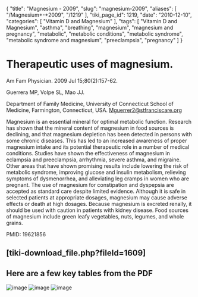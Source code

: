 {
    "title": "Magnesium - 2009",
    "slug": "magnesium-2009",
    "aliases": [
        "/Magnesium+-+2009",
        "/1219"
    ],
    "tiki_page_id": 1219,
    "date": "2010-12-10",
    "categories": [
        "Vitamin D and Magnesium"
    ],
    "tags": [
        "Vitamin D and Magnesium",
        "asthma",
        "breathing",
        "magnesium",
        "magnesium and pregnancy",
        "metabolic",
        "metabolic conditions",
        "metabolic syndrome",
        "metabolic syndrome and magnesium",
        "preeclampsia",
        "pregnancy"
    ]
}


# Therapeutic uses of magnesium.

Am Fam Physician. 2009 Jul 15;80(2):157-62.

Guerrera MP, Volpe SL, Mao JJ.

Department of Family Medicine, University of Connecticut School of Medicine, Farmington, Connecticut, USA. Mguerrer2@stfranciscare.org

Magnesium is an essential mineral for optimal metabolic function. Research has shown that the mineral content of magnesium in food sources is declining, and that magnesium depletion has been detected in persons with some chronic diseases. This has led to an increased awareness of proper magnesium intake and its potential therapeutic role in a number of medical conditions. Studies have shown the effectiveness of magnesium in eclampsia and preeclampsia, arrhythmia, severe asthma, and migraine. Other areas that have shown promising results include lowering the risk of metabolic syndrome, improving glucose and insulin metabolism, relieving symptoms of dysmenorrhea, and alleviating leg cramps in women who are pregnant. The use of magnesium for constipation and dyspepsia are accepted as standard care despite limited evidence. Although it is safe in selected patients at appropriate dosages, magnesium may cause adverse effects or death at high dosages. Because magnesium is excreted renally, it should be used with caution in patients with kidney disease. Food sources of magnesium include green leafy vegetables, nuts, legumes, and whole grains.

PMID: 19621856 

## <span>[tiki-download_file.php?fileId=1609]</span>

## Here are a few key tables from the PDF

<img src="https://d1bk1kqxc0sym.cloudfront.net/attachments/gif/magnesium-recommendations---2009.gif" alt="image">
<img src="https://d1bk1kqxc0sym.cloudfront.net/attachments/gif/magnesium-dose1---2009.gif" alt="image">
<img src="https://d1bk1kqxc0sym.cloudfront.net/attachments/gif/magnesium-dose2---2009.gif" alt="image">